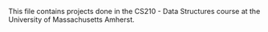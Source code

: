 This file contains projects done in the CS210 - Data Structures course at the University of Massachusetts Amherst. 
